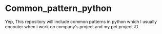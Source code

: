 # Common_pattern_python
Yep, This repository will include common patterns in python which I usually encouter when i work on company's project and my pet project :D 
